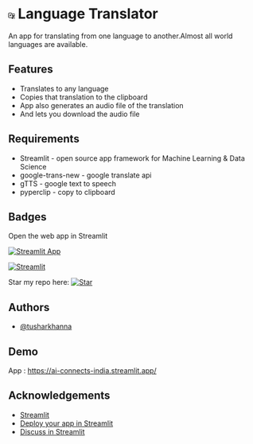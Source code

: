 
# <img src="translator-icon.png" width=2.5%> Language Translator

An app for translating from one language to another.Almost all world languages are available.
 
 ## Features
 * Translates to any language
 * Copies that translation to the clipboard
 * App also generates an audio file of the translation
 * And lets you download the audio file

## Requirements

* Streamlit - open source app framework for Machine Learning & Data Science
* google-trans-new - google translate api
* gTTS - google text to speech
* pyperclip - copy to clipboard

## Badges

Open the web app in Streamlit

[![Streamlit App](https://static.streamlit.io/badges/streamlit_badge_black_white.svg)](https://ai-connects-india.streamlit.app/)

 [![Streamlit](https://img.shields.io/badge/Made%20with%20-Streamlit-red)](https://streamlit.io/)
  
  Star my  repo here:
[![Star](https://img.shields.io/github/stars/tusharkhanna575/Language-Translation)](https://gitHub.com/tusharkhanna575/Language-Translation)
  
 
## Authors

- [@tusharkhanna](https://www.github.com/tusharkhanna575)

  
## Demo

App : https://ai-connects-india.streamlit.app/


  
## Acknowledgements

 
 - [Streamlit](https://streamlit.io/)
 - [Deploy your app in Streamlit](https://share.streamlit.io/)
 - [Discuss in Streamlit](https://discuss.streamlit.io/)
